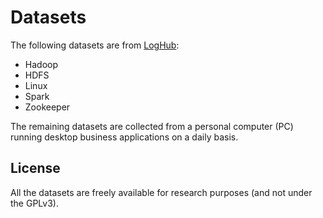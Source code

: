 # Datasets

The following datasets are from [LogHub](https://github.com/logpai/loghub):
- Hadoop
- HDFS
- Linux
- Spark
- Zookeeper

The remaining datasets are collected from a personal computer (PC)
running desktop business applications on a daily basis.


## License

All the datasets are freely available for research purposes (and not under the GPLv3).
